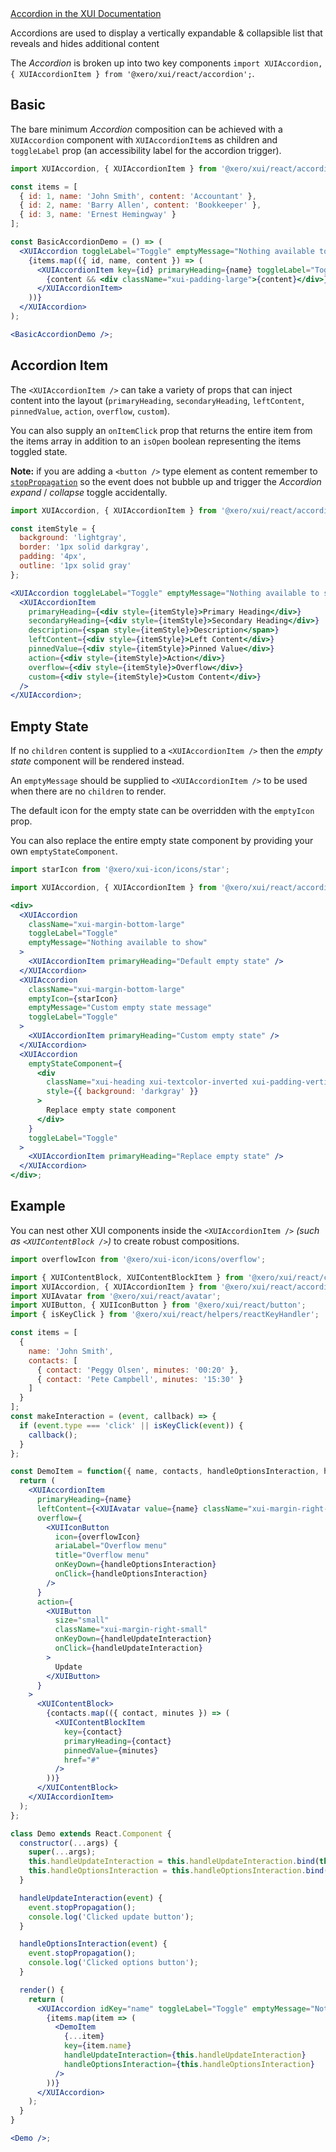 <div class="xui-margin-vertical">
    <a href="../section-components-displayingdata-accordion.html" isDocLink>Accordion in the XUI Documentation</a>
</div>

Accordions are used to display a vertically expandable & collapsible list that reveals and hides additional content

The _Accordion_ is broken up into two key components `import XUIAccordion, { XUIAccordionItem } from '@xero/xui/react/accordion';`.

## Basic

The bare minimum _Accordion_ composition can be achieved with a `XUIAccordion` component with `XUIAccordionItem`s as children and `toggleLabel` prop (an accessibility label for the accordion trigger).

```jsx harmony
import XUIAccordion, { XUIAccordionItem } from '@xero/xui/react/accordion';

const items = [
  { id: 1, name: 'John Smith', content: 'Accountant' },
  { id: 2, name: 'Barry Allen', content: 'Bookkeeper' },
  { id: 3, name: 'Ernest Hemingway' }
];

const BasicAccordionDemo = () => (
  <XUIAccordion toggleLabel="Toggle" emptyMessage="Nothing available to show">
    {items.map(({ id, name, content }) => (
      <XUIAccordionItem key={id} primaryHeading={name} toggleLabel="Toggle">
        {content && <div className="xui-padding-large">{content}</div>}
      </XUIAccordionItem>
    ))}
  </XUIAccordion>
);

<BasicAccordionDemo />;
```

## Accordion Item

The `<XUIAccordionItem />` can take a variety of props that can inject content into the layout (`primaryHeading`, `secondaryHeading`, `leftContent`, `pinnedValue`, `action`, `overflow`, `custom`).

You can also supply an `onItemClick` prop that returns the entire item from the items array in addition to an `isOpen` boolean representing the items toggled state.

**Note:** if you are adding a `<button />` type element as content remember to [`stopPropagation`](https://developer.mozilla.org/en-US/docs/Web/API/Event/stopPropagation) so the event does not bubble up and trigger the _Accordion_ _expand_ / _collapse_ toggle accidentally.

```jsx harmony
import XUIAccordion, { XUIAccordionItem } from '@xero/xui/react/accordion';

const itemStyle = {
  background: 'lightgray',
  border: '1px solid darkgray',
  padding: '4px',
  outline: '1px solid gray'
};

<XUIAccordion toggleLabel="Toggle" emptyMessage="Nothing available to show">
  <XUIAccordionItem
    primaryHeading={<div style={itemStyle}>Primary Heading</div>}
    secondaryHeading={<div style={itemStyle}>Secondary Heading</div>}
    description={<span style={itemStyle}>Description</span>}
    leftContent={<div style={itemStyle}>Left Content</div>}
    pinnedValue={<div style={itemStyle}>Pinned Value</div>}
    action={<div style={itemStyle}>Action</div>}
    overflow={<div style={itemStyle}>Overflow</div>}
    custom={<div style={itemStyle}>Custom Content</div>}
  />
</XUIAccordion>;
```

## Empty State

If no `children` content is supplied to a `<XUIAccordionItem />` then the _empty state_ component will be rendered instead.

An `emptyMessage` should be supplied to `<XUIAccordionItem />` to be used when there are no `children` to render.

The default icon for the empty state can be overridden with the `emptyIcon` prop.

You can also replace the entire empty state component by providing your own `emptyStateComponent`.

```jsx harmony
import starIcon from '@xero/xui-icon/icons/star';

import XUIAccordion, { XUIAccordionItem } from '@xero/xui/react/accordion';

<div>
  <XUIAccordion
    className="xui-margin-bottom-large"
    toggleLabel="Toggle"
    emptyMessage="Nothing available to show"
  >
    <XUIAccordionItem primaryHeading="Default empty state" />
  </XUIAccordion>
  <XUIAccordion
    className="xui-margin-bottom-large"
    emptyIcon={starIcon}
    emptyMessage="Custom empty state message"
    toggleLabel="Toggle"
  >
    <XUIAccordionItem primaryHeading="Custom empty state" />
  </XUIAccordion>
  <XUIAccordion
    emptyStateComponent={
      <div
        className="xui-heading xui-textcolor-inverted xui-padding-vertical-large xui-text-align-center"
        style={{ background: 'darkgray' }}
      >
        Replace empty state component
      </div>
    }
    toggleLabel="Toggle"
  >
    <XUIAccordionItem primaryHeading="Replace empty state" />
  </XUIAccordion>
</div>;
```

## Example

You can nest other XUI components inside the `<XUIAccordionItem />` _(such as `<XUIContentBlock />`)_ to create robust compositions.

```jsx harmony
import overflowIcon from '@xero/xui-icon/icons/overflow';

import { XUIContentBlock, XUIContentBlockItem } from '@xero/xui/react/contentblock';
import XUIAccordion, { XUIAccordionItem } from '@xero/xui/react/accordion';
import XUIAvatar from '@xero/xui/react/avatar';
import XUIButton, { XUIIconButton } from '@xero/xui/react/button';
import { isKeyClick } from '@xero/xui/react/helpers/reactKeyHandler';

const items = [
  {
    name: 'John Smith',
    contacts: [
      { contact: 'Peggy Olsen', minutes: '00:20' },
      { contact: 'Pete Campbell', minutes: '15:30' }
    ]
  }
];
const makeInteraction = (event, callback) => {
  if (event.type === 'click' || isKeyClick(event)) {
    callback();
  }
};

const DemoItem = function({ name, contacts, handleOptionsInteraction, handleUpdateInteraction }) {
  return (
    <XUIAccordionItem
      primaryHeading={name}
      leftContent={<XUIAvatar value={name} className="xui-margin-right-small" />}
      overflow={
        <XUIIconButton
          icon={overflowIcon}
          ariaLabel="Overflow menu"
          title="Overflow menu"
          onKeyDown={handleOptionsInteraction}
          onClick={handleOptionsInteraction}
        />
      }
      action={
        <XUIButton
          size="small"
          className="xui-margin-right-small"
          onKeyDown={handleUpdateInteraction}
          onClick={handleUpdateInteraction}
        >
          Update
        </XUIButton>
      }
    >
      <XUIContentBlock>
        {contacts.map(({ contact, minutes }) => (
          <XUIContentBlockItem
            key={contact}
            primaryHeading={contact}
            pinnedValue={minutes}
            href="#"
          />
        ))}
      </XUIContentBlock>
    </XUIAccordionItem>
  );
};

class Demo extends React.Component {
  constructor(...args) {
    super(...args);
    this.handleUpdateInteraction = this.handleUpdateInteraction.bind(this);
    this.handleOptionsInteraction = this.handleOptionsInteraction.bind(this);
  }

  handleUpdateInteraction(event) {
    event.stopPropagation();
    console.log('Clicked update button');
  }

  handleOptionsInteraction(event) {
    event.stopPropagation();
    console.log('Clicked options button');
  }

  render() {
    return (
      <XUIAccordion idKey="name" toggleLabel="Toggle" emptyMessage="Nothing available to show">
        {items.map(item => (
          <DemoItem
            {...item}
            key={item.name}
            handleUpdateInteraction={this.handleUpdateInteraction}
            handleOptionsInteraction={this.handleOptionsInteraction}
          />
        ))}
      </XUIAccordion>
    );
  }
}

<Demo />;
```

